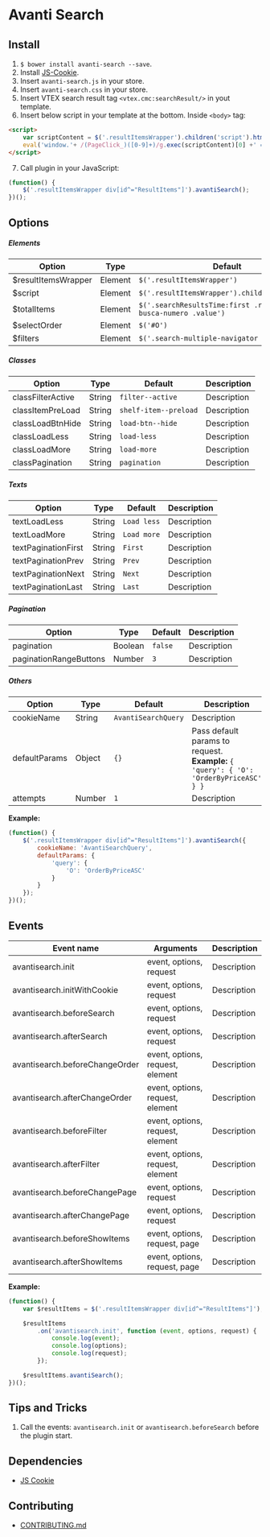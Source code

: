# Avanti Search

## Install

1. `$ bower install avanti-search --save`.
2. Install [JS-Cookie](https://github.com/js-cookie/js-cookie).
3. Insert `avanti-search.js` in your store.
4. Insert `avanti-search.css` in your store.
5. Insert VTEX search result tag `<vtex.cmc:searchResult/>` in yout template.
6. Insert below script in your template at the bottom. Inside `<body>` tag:
```html
<script>
    var scriptContent = $('.resultItemsWrapper').children('script').html();
    eval('window.'+ /(PageClick_)([0-9]+)/g.exec(scriptContent)[0] +' = function () {}');
</script>
```
7. Call plugin in your JavaScript:
```javascript
(function() {
    $('.resultItemsWrapper div[id^="ResultItems"]').avantiSearch();
})();
```

## Options

##### Elements

| Option | Type | Default | Description |
|--- |--- |--- |--- |
| $resultItemsWrapper | Element | `$('.resultItemsWrapper')` | Description |
| $script | Element | `$('.resultItemsWrapper').children('script')` | Description |
| $totalItems | Element | `$('.searchResultsTime:first .resultado-busca-numero .value')` | Description |
| $selectOrder | Element | `$('#O')` | Description |
| $filters | Element | `$('.search-multiple-navigator label')` | Description |

##### Classes

| Option | Type | Default | Description |
|--- |--- |--- |--- |
| classFilterActive | String | `filter--active` | Description |
| classItemPreLoad | String | `shelf-item--preload` | Description |
| classLoadBtnHide | String | `load-btn--hide` | Description |
| classLoadLess | String | `load-less` | Description |
| classLoadMore | String | `load-more` | Description |
| classPagination | String | `pagination` | Description |

##### Texts

| Option | Type | Default | Description |
|--- |--- |--- |--- |
| textLoadLess | String | `Load less` | Description |
| textLoadMore | String | `Load more` | Description |
| textPaginationFirst | String | `First` | Description |
| textPaginationPrev | String | `Prev` | Description |
| textPaginationNext | String | `Next` | Description |
| textPaginationLast | String | `Last` | Description |

##### Pagination

| Option | Type | Default | Description |
|--- |--- |--- |--- |
| pagination | Boolean | `false` | Description |
| paginationRangeButtons | Number | `3` | Description |

##### Others

| Option | Type | Default | Description |
|--- |--- |--- |--- |
| cookieName | String | `AvantiSearchQuery` | Description |
| defaultParams | Object | `{}` | Pass default params to request.<br>**Example:** `{ 'query': { 'O': 'OrderByPriceASC' } }` |
| attempts | Number | `1` | Description |

**Example:**

```javascript
(function() {
    $('.resultItemsWrapper div[id^="ResultItems"]').avantiSearch({
        cookieName: 'AvantiSearchQuery',
        defaultParams: {
            'query': {
                'O': 'OrderByPriceASC'
            }
        }
    });
})();
```

## Events

| Event name | Arguments | Description |
|--- |--- |--- |
| avantisearch.init | event, options, request | Description |
| avantisearch.initWithCookie | event, options, request | Description |
| avantisearch.beforeSearch | event, options, request | Description |
| avantisearch.afterSearch | event, options, request | Description |
| avantisearch.beforeChangeOrder | event, options, request, element | Description |
| avantisearch.afterChangeOrder | event, options, request, element | Description |
| avantisearch.beforeFilter | event, options, request, element | Description |
| avantisearch.afterFilter | event, options, request, element | Description |
| avantisearch.beforeChangePage | event, options, request | Description |
| avantisearch.afterChangePage | event, options, request | Description |
| avantisearch.beforeShowItems | event, options, request, page | Description |
| avantisearch.afterShowItems | event, options, request, page | Description |

**Example:**
```javascript
(function() {
    var $resultItems = $('.resultItemsWrapper div[id^="ResultItems"]');

    $resultItems
        .on('avantisearch.init', function (event, options, request) {
            console.log(event);
            console.log(options);
            console.log(request);
        });

    $resultItems.avantiSearch();
})();
```

## Tips and Tricks

1. Call the events: `avantisearch.init` or `avantisearch.beforeSearch` before the plugin start.

## Dependencies

- [JS Cookie](https://github.com/js-cookie/js-cookie)

## Contributing

- [CONTRIBUTING.md](CONTRIBUTING.md)
